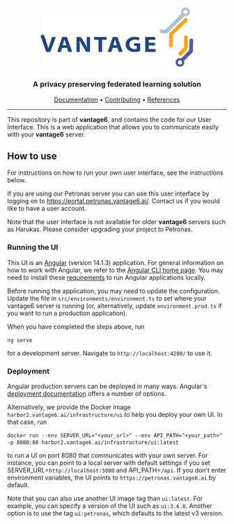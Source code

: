 <h1 align="center">
  <br>
  <a href="https://vantage6.ai"><img src="https://github.com/IKNL/guidelines/blob/master/resources/logos/vantage6.png?raw=true" alt="vantage6" width="350"></a>
</h1>

<h3 align=center> A privacy preserving federated learning solution</h3>

<p align="center">
  <a href="#books-documentation">Documentation</a> •
  <a href="#gift_heart-contributing">Contributing</a> •
  <a href="#black_nib-references">References</a>
</p>

---

This repository is part of **vantage6**, and contains the code for our User Interface.
This is a web application that allows you to communicate easily with your **vantage6** server.

## How to use

For instructions on how to run your own user interface, see the instructions below.

If you are using our Petronas server you can use this user interface by logging
on to https://portal.petronas.vantage6.ai/. Contact us if you would like to have
a user account.

Note that the user interface is not available for older **vantage6** servers
such as Harukas. Please consider upgrading your project to Petronas.

### Running the UI

This UI is an [Angular](https://github.com/angular/angular-cli) (version 14.1.3)
application. For general information on how to work with Angular, we refer to
the [Angular CLI home page](https://angular.io/cli). You may need to install these
[requirements](https://angular.io/guide/setup-local) to run Angular
applications locally.

Before running the application, you may need to update the configuration. Update
the file in `src/environments/environment.ts` to set where your vantage6 server
is running (or, alternatively, update `environment.prod.ts` if you want to run a
production application).

When you have completed the steps above, run

```
ng serve
```

for a development server. Navigate to `http://localhost:4200/` to use it.

### Deployment

Angular production servers can be deployed in many ways. Angular's
[deployment documentation](https://angular.io/guide/deployment) offers a number
of options.

Alternatively, we provide the Docker image `harbor2.vantage6.ai/infrastructure/ui`
to help you deploy your own UI. In that case, run

```
docker run --env SERVER_URL="<your_url>" --env API_PATH="<your_path>" -p 8080:80 harbor2.vantage6.ai/infrastructure/ui:latest
```

to run a UI on port 8080 that communicates with your own server. For instance,
you can point to a local server with default settings if you set
SERVER_URL=`http://localhost:5000` and API_PATH=`/api`.
If you don't enter environment variables, the UI points to
`https://petronas.vantage6.ai` by default.

Note that you can also use another UI image tag than `ui:latest`. For example,
you can specify a version of the UI such as `ui:3.6.0`. Another option is
to use the tag `ui:petronas`, which defaults to the latest v3 version.
